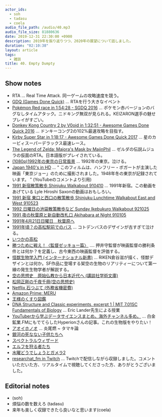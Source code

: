```yaml
---
actor_ids:
  - soh
  - tadasu
  - coela
audio_file_path: /audio/40.mp3
audio_file_size: 81880636
date: 2019-12-31 22:30:00 +0900
description: 2019年を振り返りつつ、2020年の展望について話しました。
duration: "02:10:38"
layout: article
tags: 
  - 雑談
title: 40. Empty Dumpty
---
```


## Show notes
- RTA ... Real Time Attack. 同一ゲームの攻略速度を競う。
- [GDQ (Games Done Quick)](https://gamesdonequick.com/) ... RTAを行う大きなイベント
- [Pokémon Red race in 1:54:28 - SGDQ 2016](https://www.youtube.com/watch?v=rgcZP-uv60A) ... ポケモン赤バージョンのバグなしタイムアタック。ニドキング無双が見られる。KEIZARON選手の魅せプレイがすごい。
- [Donkey Kong Country 2 by V0oid in 1:32:51 - Awesome Games Done Quick 2016](https://www.youtube.com/watch?v=pYmyD-hR5Fc) ... ドンキーコング2の102%最速攻略を目指す。
- [Kirby Super Star in 1:18:17 - Awesome Games Done Quick 2017](https://www.youtube.com/watch?v=jxGLe3s_GQg) ... 星のカービィスーパーデラックス最速レース。
- [The Legend of Zelda: Majora's Mask by MajinPhil](https://www.youtube.com/watch?v=9pBmNcv0Mlw) ... ゼルダの伝説ムジュラの仮面のRTA。日本語版がプレイされている。
- [(1080p)1992年の東京の日常風景](https://www.youtube.com/watch?v=KJQsGpCDX54) ... 1992年の東京。泣ける。
- [Japan 1940's in HD](https://www.youtube.com/watch?v=EVbDdR9Fi90) ... " このフィルムは、ハンフリー・ボガートが主演した映画「東京ジョー」のために撮影されました。1948年冬の東京が記録されています。 " (YouTubeのコメントより引用)
- [1991 新宿散策散歩 Shinjuku Walkabout 910410](https://www.youtube.com/watch?v=xDcyg9DIceQ) ... 1991年新宿。この動画をあげている Lyle Hiroshi Saxonの動画はおもしろい。
- [1991 新宿 東口と西口の散策散歩 Shinjuku Lunchtime Walkabout East and West 910523](https://www.youtube.com/watch?v=Scc1ceipcFo)
- [1992 日曜日の池袋散策散歩など Sunday Ikebukuro Walkabout 921025](https://www.youtube.com/watch?v=BSiCUfLdogQ)
- [1991 夜の秋葉原と新自動改札口 Akihabara at Night 910105](https://www.youtube.com/watch?v=wMjbwBKQbaw)
- [1991年4月21日日曜日　秋葉原へ](https://www.youtube.com/watch?v=T0fcsgNWiIk)
- [1991年頃？の高松駅前でのバス](https://www.youtube.com/watch?v=shEdFTF9TOM) ...  コトデンバスのデザインが古すぎて泣ける。
- [いつかの高松](https://www.youtube.com/watch?v=X_zi0bukopU)
- [勝つために戦え！〈監督ゼッキョー篇〉](https://www.amazon.co.jp/dp/B072C5J9H9/) .... 押井守監督が映画監督の勝利条件とは何か？を定義し、古今東西の映画監督を評価する。
- [怪獣生物学入門 (インターナショナル新書)](https://www.amazon.co.jp/dp/4797680431) ... RIKEN倉谷滋が描く、怪獣デザインとは何か。SF作品に登場する架空の生物のリアリティーについて第一線の発生生物学者が解説する。
- [空の思想史　原始仏教から日本近代へ (講談社学術文庫) ](https://www.amazon.co.jp/dp/B01851DZNY/)
- [松岡正剛の千夜千冊(空の思想史)](https://1000ya.isis.ne.jp/0846.html)
- [Netflix 石つぶて (外務省機密費)](https://www.netflix.com/jp/title/81189824)
- [Amazon Prime: MERU](http://meru-movie.jp/)
- [王様のくすり図鑑](https://www.jiho.co.jp/shop/list/detail/tabid/272/pdid/47745/Default.aspx)
- [DNA Structure and Classic experiments, excerpt 1 | MIT 7.01SC Fundamentals of Biology](https://www.youtube.com/watch?v=P-Ry4rRdDbk) ... Eric Lander先生による授業
- [YouTuberから学ぶデータサイエンスまとめ。海外チャンネル多め。](https://qiita.com/Hyperion13fleet/items/5cedaca97fc8fa0706a2) ... 白金鉱業.FMにもでてらしたHyperionさんの記事。これの生物版をやりたい！
- [アオイホノオ](https://www.amazon.co.jp/dp/B009JZGRC2/) ... 炎尾燃 ~ タマキ論
- [銀河の死なない子供たちへ](https://www.amazon.co.jp/dp/B075M4B2B1/ref=dp-kindle-redirect?_encoding=UTF8&btkr=1)
- [スペクトラルウィザード](https://www.amazon.co.jp/dp/B07538JCN2/)
- [エルフを狩る者たち](https://www.amazon.co.jp/dp/B06XD4DZQ9/)
- [水曜どうでしょうとガメラ2](https://blog.goo.ne.jp/nobinobito/e/6c539ddf4225240c46a1d2b82dd0cd25)
- [researchat_fm in Twitch](https://www.twitch.tv/researchat_fm/) ... Twitchで配信しながら収録しました。コメントいただいた方、リアルタイムで視聴してくださった方、ありがとうございました。


## Editorial notes
- (soh)
- 煩悩の数を数えろ (tadasu)
- 来年も楽しく収録できたら良いなと思います(coela)
